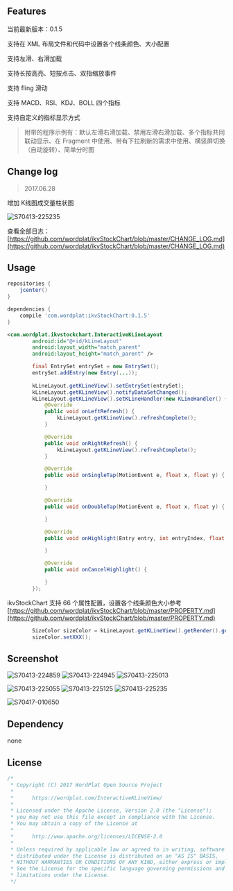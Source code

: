 ## Features

当前最新版本：0.1.5

支持在 XML 布局文件和代码中设置各个线条颜色、大小配置

支持左滑、右滑加载

支持长按高亮、短按点击、双指缩放事件

支持 fling 滑动

支持 MACD、RSI、KDJ、BOLL 四个指标

支持自定义的指标显示方式

> 附带的程序示例有：默认左滑右滑加载、禁用左滑右滑加载、多个指标共同联动显示、在 Fragment 中使用、带有下拉刷新的需求中使用、横竖屏切换（自动旋转）、简单分时图

## Change log

> 2017.06.28

增加 K线图成交量柱状图

![S70413-225235](Screenshots/S70628-230542.jpg)

查看全部日志：[https://github.com/wordplat/ikvStockChart/blob/master/CHANGE_LOG.md](https://github.com/wordplat/ikvStockChart/blob/master/CHANGE_LOG.md)

## Usage

```groovy
repositories {
    jcenter()
}

dependencies {
    compile 'com.wordplat:ikvStockChart:0.1.5'
}
```

```xml
<com.wordplat.ikvstockchart.InteractiveKLineLayout
        android:id="@+id/kLineLayout"
        android:layout_width="match_parent"
        android:layout_height="match_parent" />
```

```java
        final EntrySet entrySet = new EntrySet();
        entrySet.addEntry(new Entry(...));
        
        kLineLayout.getKLineView().setEntrySet(entrySet);
        kLineLayout.getKLineView().notifyDataSetChanged();
        kLineLayout.getKLineView().setKLineHandler(new KLineHandler() {
            @Override
            public void onLeftRefresh() {
                kLineLayout.getKLineView().refreshComplete();
            }

            @Override
            public void onRightRefresh() {
                kLineLayout.getKLineView().refreshComplete();
            }

            @Override
            public void onSingleTap(MotionEvent e, float x, float y) {

            }

            @Override
            public void onDoubleTap(MotionEvent e, float x, float y) {

            }

            @Override
            public void onHighlight(Entry entry, int entryIndex, float x, float y) {

            }

            @Override
            public void onCancelHighlight() {

            }
        });
```

ikvStockChart 支持 66 个属性配置，设置各个线条颜色大小参考 [https://github.com/wordplat/ikvStockChart/blob/master/PROPERTY.md](https://github.com/wordplat/ikvStockChart/blob/master/PROPERTY.md)

```java
        SizeColor sizeColor = kLineLayout.getKLineView().getRender().getSizeColor();
        sizeColor.setXXX();
```



## Screenshot

![S70413-224859](Screenshots/S70413-224859.jpg)    ![S70413-224945](Screenshots/S70413-224945.jpg)    ![S70413-225013](Screenshots/S70413-225013.jpg)

![S70413-225055](Screenshots/S70413-225055.jpg)    ![S70413-225125](Screenshots/S70413-225125.jpg)    ![S70413-225235](Screenshots/S70413-225235.jpg)

![S70417-010650](Screenshots/S70417-010650.jpg)

## Dependency

none

## License

```java
/*
 * Copyright (C) 2017 WordPlat Open Source Project
 *
 *      https://wordplat.com/InteractiveKLineView/
 *
 * Licensed under the Apache License, Version 2.0 (the "License");
 * you may not use this file except in compliance with the License.
 * You may obtain a copy of the License at
 *
 *      http://www.apache.org/licenses/LICENSE-2.0
 *
 * Unless required by applicable law or agreed to in writing, software
 * distributed under the License is distributed on an "AS IS" BASIS,
 * WITHOUT WARRANTIES OR CONDITIONS OF ANY KIND, either express or implied.
 * See the License for the specific language governing permissions and
 * limitations under the License.
 */
```